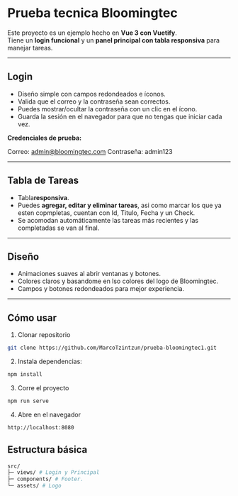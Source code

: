 # Prueba tecnica Bloomingtec

Este proyecto es un ejemplo hecho en **Vue 3 con Vuetify**.  
Tiene un **login funcional** y un **panel principal con tabla responsiva** para manejar tareas.

---

## Login

- Diseño simple con campos redondeados e íconos.
- Valida que el correo y la contraseña sean correctos.
- Puedes mostrar/ocultar la contraseña con un clic en el ícono.
- Guarda la sesión en el navegador para que no tengas que iniciar cada vez.

**Credenciales de prueba:**

Correo: admin@bloomingtec.com
Contraseña: admin123

---

## Tabla de Tareas

- Tabla**responsiva**.
- Puedes **agregar, editar y eliminar tareas**, asi como marcar los que ya esten copmpletas, cuentan con Id, Titulo, Fecha y un Check.
- Se acomodan automáticamente las tareas más recientes y las completadas se van al final.

---

## Diseño

- Animaciones suaves al abrir ventanas y botones.
- Colores claros y basandome en lso colores del logo de Bloomingtec.
- Campos y botones redondeados para mejor experiencia.

---

## Cómo usar

1. Clonar repositorio

```bash
git clone https://github.com/MarcoTzintzun/prueba-bloomingtec1.git

```

2. Instala dependencias:

```bash
npm install
```

3. Corre el proyecto

```bash
npm run serve
```

4. Abre en el navegador

```bash
http://localhost:8080
```

## Estructura básica

```bash
src/
├─ views/ # Login y Principal
├─ components/ # Footer.
└─ assets/ # Logo

```

```

```
